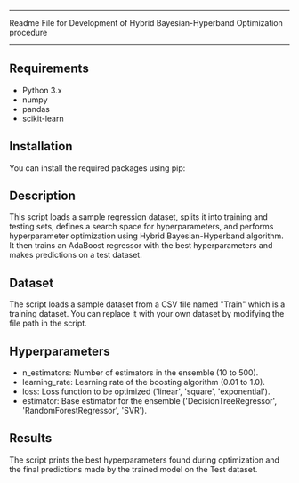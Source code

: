 
 **********************************************************************************
 Readme File for Development of Hybrid Bayesian-Hyperband Optimization procedure  
 **********************************************************************************
## Requirements
- Python 3.x
- numpy
- pandas
- scikit-learn

## Installation
You can install the required packages using pip:


## Description
 This script loads a sample regression dataset, splits it into training and testing sets,
 defines a search space for hyperparameters, and performs hyperparameter optimization using Hybrid Bayesian-Hyperband algorithm.
 It then trains an AdaBoost regressor with the best hyperparameters and makes predictions on a test dataset.

## Dataset
The script loads a sample dataset from a CSV file named "Train" which is a training dataset. You can replace it with your own dataset by modifying the file path in the script.

## Hyperparameters
- n_estimators: Number of estimators in the ensemble (10 to 500).
- learning_rate: Learning rate of the boosting algorithm (0.01 to 1.0).
- loss: Loss function to be optimized ('linear', 'square', 'exponential').
- estimator: Base estimator for the ensemble ('DecisionTreeRegressor', 'RandomForestRegressor', 'SVR').

## Results
The script prints the best hyperparameters found during optimization and the final predictions made by the trained model on the Test dataset.

